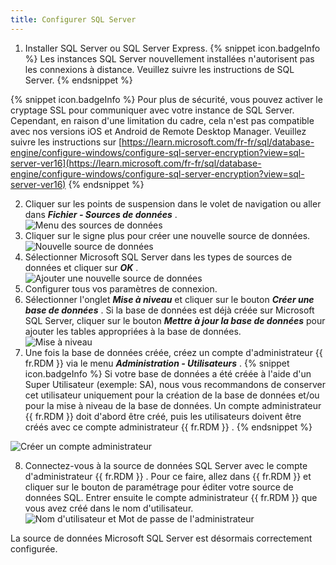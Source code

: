 ```yaml
---
title: Configurer SQL Server
---
```

1. Installer SQL Server ou SQL Server Express. 
{% snippet icon.badgeInfo %} 
Les instances SQL Server nouvellement installées n'autorisent pas les connexions à distance. Veuillez suivre les instructions de SQL Server. 
{% endsnippet %}
 
{% snippet icon.badgeInfo %} 
Pour plus de sécurité, vous pouvez activer le cryptage SSL pour communiquer avec votre instance de SQL Server. Cependant, en raison d'une limitation du cadre, cela n'est pas compatible avec nos versions iOS et Android de Remote Desktop Manager. Veuillez suivre les instructions sur [https://learn.microsoft.com/fr-fr/sql/database-engine/configure-windows/configure-sql-server-encryption?view=sql-server-ver16](https://learn.microsoft.com/fr-fr/sql/database-engine/configure-windows/configure-sql-server-encryption?view=sql-server-ver16) 
{% endsnippet %}
 

2. Cliquer sur les points de suspension dans le volet de navigation ou aller dans ***Fichier - Sources de données*** .  
![Menu des sources de données](/img/fr/rdm/windows/clip11364.png) 
1. Cliquer sur le signe plus pour créer une nouvelle source de données.  
![Nouvelle source de données](/img/fr/rdm/windows/clip10816.png) 
1. Sélectionner Microsoft SQL Server dans les types de sources de données et cliquer sur ***OK*** .  
![Ajouter une nouvelle source de données](/img/fr/rdm/windows/clip11365.png) 
1. Configurer tous vos paramètres de connexion. 
1. Sélectionner l'onglet ***Mise à niveau*** et cliquer sur le bouton ***Créer une base de données*** . Si la base de données est déjà créée sur Microsoft SQL Server, cliquer sur le bouton ***Mettre à jour la base de données*** pour ajouter les tables appropriées à la base de données.  
![Mise à niveau](/img/fr/rdm/windows/clip11360.png) 
1. Une fois la base de données créée, créez un compte d'administrateur {{ fr.RDM }} via le menu ***Administration - Utilisateurs*** . 
{% snippet icon.badgeInfo %} 
Si votre base de données a été créée à l'aide d'un Super Utilisateur (exemple: SA), nous vous recommandons de conserver cet utilisateur uniquement pour la création de la base de données et/ou pour la mise à niveau de la base de données. Un compte administrateur {{ fr.RDM }} doit d'abord être créé, puis les utilisateurs doivent être créés avec ce compte administrateur {{ fr.RDM }} . 
{% endsnippet %}
 
![Créer un compte administrateur](/img/fr/rdm/windows/clip3415.png) 

8. Connectez-vous à la source de données SQL Server avec le compte d'administrateur {{ fr.RDM }} . Pour ce faire, allez dans {{ fr.RDM }} et cliquer sur le bouton de paramétrage pour éditer votre source de données SQL. Entrer ensuite le compte administrateur {{ fr.RDM }} que vous avez créé dans le nom d'utilisateur.  
![Nom d'utilisateur et Mot de passe de l'administrateur](/img/fr/rdm/windows/clip11497.png) 

La source de données Microsoft SQL Server est désormais correctement configurée. 

